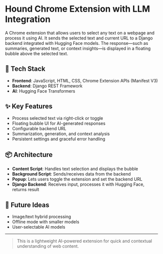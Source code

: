 # Hound Chrome Extension with LLM Integration

A Chrome extension that allows users to select any text on a webpage and process it using AI. It sends the selected text and current URL to a Django backend integrated with Hugging Face models. The response—such as summaries, generated text, or context insights—is displayed in a floating bubble above the selected text.

## 🔧 Tech Stack

- **Frontend**: JavaScript, HTML, CSS, Chrome Extension APIs (Manifest V3)
- **Backend**: Django REST Framework
- **AI**: Hugging Face Transformers

## ✨ Key Features

- Process selected text via right-click or toggle
- Floating bubble UI for AI-generated responses
- Configurable backend URL
- Summarization, generation, and context analysis
- Persistent settings and graceful error handling

## 📦 Architecture

- **Content Script**: Handles text selection and displays the bubble
- **Background Script**: Sends/receives data from the backend
- **Popup**: Lets users toggle the extension and set the backend URL
- **Django Backend**: Receives input, processes it with Hugging Face, returns result

## 🧪 Future Ideas

- Image/text hybrid processing
- Offline mode with smaller models
- User-selectable AI models

---

> This is a lightweight AI-powered extension for quick and contextual understanding of web content.
